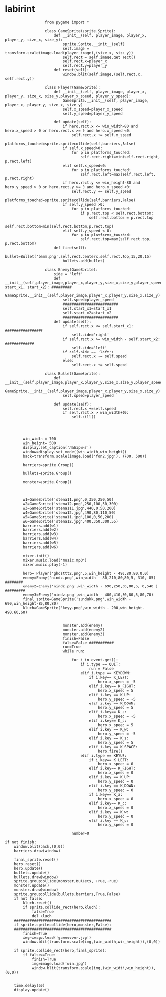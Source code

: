 # labirint
                      from pygame import *

                      class GameSprite(sprite.Sprite):
                          def __init__(self, player_image, player_x, player_y, size_x, size_y):
                              sprite.Sprite.__init__(self)
                              self.image = transform.scale(image.load(player_image),(size_x, size_y))
                              self.rect = self.image.get_rect()
                              self.rect.x=player_x
                              self.rect.y=player_y
                          def reset(self):
                              window.blit(self.image,(self.rect.x, self.rect.y))

                      class Player(GameSprite):
                          def __init__(self, player_image, player_x, player_y, size_x, size_y,player_x_speed, player_y_speed):
                              GameSprite.__init__(self, player_image, player_x, player_y, size_x, size_y)
                              self.x_speed=player_x_speed
                              self.y_speed=player_y_speed

                          def update(self):
                              if hero.rect.x <= win_width-80 and hero.x_speed > 0 or hero.rect.x >= 0 and hero.x_speed <0:
                                  self.rect.x += self.x_speed
                              platforms_touched=sprite.spritecollide(self,barriers,False)
                              if self.x_speed>0:
                                  for p in platforms_touched:
                                      self.rect.right=min(self.rect.right, p.rect.left)
                              elif self.x_speed<0:
                                  for p in platforms_touched:
                                      self.rect.left=max(self.rect.left, p.rect.right)
                              if hero.rect.y <= win_height-80 and hero.y_speed > 0 or hero.rect.y >= 0 and hero.y_speed <0:
                                  self.rect.y += self.y_speed
                              platforms_touched=sprite.spritecollide(self,barriers,False)
                              if self.y_speed >0:
                                  for p in platforms_touched:
                                      if p.rect.top < self.rect.bottom:
                                          self.rect.bottom = p.rect.top
                                      self.rect.bottom=min(self.rect.bottom,p.rect.top)    
                              elif self.y_speed < 0:
                                  for p in platforms_touched:
                                      self.rect.top=max(self.rect.top, p.rect.bottom)
                          def fire(self):
                              bullet=Bullet('bamm.png',self.rect.centerx,self.rect.top,15,20,15)
                              bullets.add(bullet)

                      class Enemy(GameSprite):
                          side = 'left'
                          def __init__(self,player_image,player_x,player_y,size_x,size_y,player_speed, start_x1, start_x2): #########
                              GameSprite.__init__(self,player_image,player_x,player_y,size_x,size_y)        
                              self.speed=player_speed
                              #########################
                              self.start_x1=start_x1
                              self.start_x2=start_x2
                              #########################
                          def update(self):
                              if self.rect.x <= self.start_x1: #################
                                  self.side='right'
                              if self.rect.x >= win_width - self.start_x2: #############
                                  self.side='left'
                              if self.side == 'left':
                                  self.rect.x -= self.speed
                              else:
                                  self.rect.x += self.speed

                      class Bullet(GameSprite):
                          def __init__(self,player_image,player_x,player_y,size_x,size_y,player_speed):
                              GameSprite.__init__(self,player_image,player_x,player_y,size_x,size_y)
                              self.speed=player_speed

                          def update(self):
                              self.rect.x +=self.speed
                              if self.rect.x > win_width+10:
                                  self.kill()

                                        


            win_width = 700
            win_height= 500
            display.set_caption('Лабіринт')
            window=display.set_mode((win_width,win_height))  
            back=transform.scale(image.load('fon2.jpg'), (700, 500))  

            barriers=sprite.Group()

            bullets=sprite.Group()

            monster=sprite.Group()



            w1=GameSprite('stena11.png',0,350,250,50)
            w2=GameSprite('stena12.png',250,100,50,300)
            w3=GameSprite('stena111.jpg',440,0,50,200)
            w4=GameSprite('stena12.jpg',490,80,110,50)
            w5=GameSprite('stena11.jpg',100,0,50,200)
            w6=GameSprite('stena12.jpg',400,350,300,55)
            barriers.add(w1)
            barriers.add(w2)
            barriers.add(w3)
            barriers.add(w4)
            barriers.add(w5)
            barriers.add(w6)

            mixer.init()
            mixer.music.load('music.mp3')
            mixer.music.play(-1)

            hero= Player('ghosttt2.png',5,win_height - 490,80,80,0,0)
            enemy=Enemy('nindz.png',win_width - 80,210,80,80,5, 310, 85) ########
            enemy2=Enemy('nindz.png',win_width - 690,250,80,80,5, 0,540 ) #########
            enemy3=Enemy('nindz.png',win_width - 400,410,80,80,5,80,70)
            final_sprite=GameSprite('sundukk.png',win_width - 690,win_height-80,80,80)
            kluch=GameSprite('keyy.png',win_width - 200,win_height-490,60,60)


                              monster.add(enemy)
                              monster.add(enemy2)
                              monster.add(enemy3)
                              finish=False
                              false=False ###########
                              run=True
                              while run:

                                  for i in event.get():
                                      if i.type == QUIT:
                                          run = False
                                      elif i.type == KEYDOWN:
                                          if i.key== K_LEFT:
                                              hero.x_speed = -5
                                          elif i.key== K_RIGHT:
                                              hero.x_speed = 5
                                          elif i.key == K_UP:
                                              hero.y_speed = -5
                                          elif i.key == K_DOWN:
                                              hero.y_speed = 5
                                          elif i.key== K_a:
                                              hero.x_speed = -5
                                          elif i.key== K_d:
                                              hero.x_speed = 5
                                          elif i.key == K_w:
                                              hero.y_speed = -5
                                          elif i.key == K_s:
                                              hero.y_speed = 5    
                                          elif i.key == K_SPACE:
                                              hero.fire()      
                                      elif i.type == KEYUP:
                                          if i.key== K_LEFT:
                                              hero.x_speed = 0
                                          elif i.key== K_RIGHT:
                                              hero.x_speed = 0
                                          elif i.key == K_UP:
                                              hero.y_speed = 0
                                          elif i.key == K_DOWN:
                                              hero.y_speed = 0
                                          if i.key== K_a:
                                              hero.x_speed = 0
                                          elif i.key== K_d:
                                              hero.x_speed = 0
                                          elif i.key == K_w:
                                              hero.y_speed = 0
                                          elif i.key == K_s:
                                              hero.y_speed = 0    

                                  number=0

    if not finish:
        window.blit(back,(0,0))
        barriers.draw(window)

        final_sprite.reset()
        hero.reset()
        hero.update()
        bullets.update()
        bullets.draw(window)
        sprite.groupcollide(monster,bullets, True,True)
        monster.update()
        monster.draw(window)
        sprite.groupcollide(bullets,barriers,True,False)
        if not false:
            kluch.reset()
            if sprite.collide_rect(hero,kluch):
                false=True
                del kluch    
        ############################################
        if sprite.spritecollide(hero,monster,False):
        ############################################
            finish=True
            img=image.load('gameoover.jpg')
            window.blit(transform.scale(img,(win_width,win_height)),(0,0))

        if sprite.collide_rect(hero,final_sprite):
            if false==True:
                finish=True
                img=image.load('win.jpg')             
                window.blit(transform.scale(img,(win_width,win_height)),(0,0))


        time.delay(50)
        display.update()            
